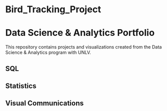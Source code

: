 # Bird_Tracking_Project
# Data Science & Analytics Portfolio
This repository contains projects and visualizations created from the Data
Science & Analytics program with UNLV.
## SQL
## Statistics
## Visual Communications
